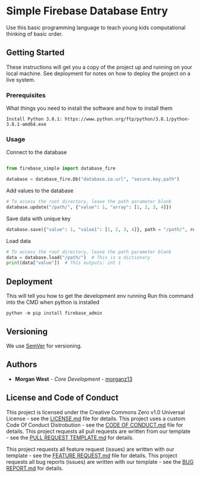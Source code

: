 # Simple Firebase Database Entry

Use this basic programming language to teach young kids computational thinking of basic order.

## Getting Started

These instructions will get you a copy of the project up and running on your local machine. See deployment for notes on how to deploy the project on a live system.

### Prerequisites

What things you need to install the software and how to install them

```
Install Python 3.8.1: https://www.python.org/ftp/python/3.8.1/python-3.8.1-amd64.exe
```

### Usage

Connect to the database
```python

from firebase_simple import database_fire

database = database_fire.Db("database.io.url", "secure.key.path")
```

Add values to the database
```python
# To access the root directory, leave the path parameter blank
database.update("/path/", {"value": 1, "array": [1, 2, 3, 4]})
```

Save data with unique key
```python
database.save({"value": 1, "value1": [1, 2, 3, 4]}, path = "/path/", ret=True)
```

Load data
```python
# To access the root directory, leave the path parameter blank
data = database.load("/path/")  # This is a dictionary
print(data["value"])  # This outputs: int 1
```

## Deployment

This will tell you how to get the development env running
Run this command into the CMD when python is installed

```
python -m pip install firebase_admin
```

## Versioning

We use [SemVer](http://semver.org/) for versioning.

## Authors

* **Morgan West** - *Core Development* - [morganz13](https://github.com/morganzwest)

## License and Code of Conduct

This project is licensed under the Creative Commons Zero v1.0 Universal License - see the [LICENSE.md](LICENSE.md) file for details.
This project uses a custom Code Of Conduct Distrobution - see the [CODE OF CONDUCT.md](docs/CODE_OF_CONDUCT.md) file for details.
This project requests all pull requests are written from our template - see the [PULL REQUEST TEMPLATE.md](docs/pull_request_template.md) for details.

This project requests all feature request (issues) are written with our template - see the [FEATURE REQUEST.md](.github/ISSUE_TEMPLATE/feature_request.md) file for details.
This project requests all bug reports (issues) are written with our template - see the [BUG REPORT.md](.github/ISSUE_TEMPLATE/bug_report.md) for details.
